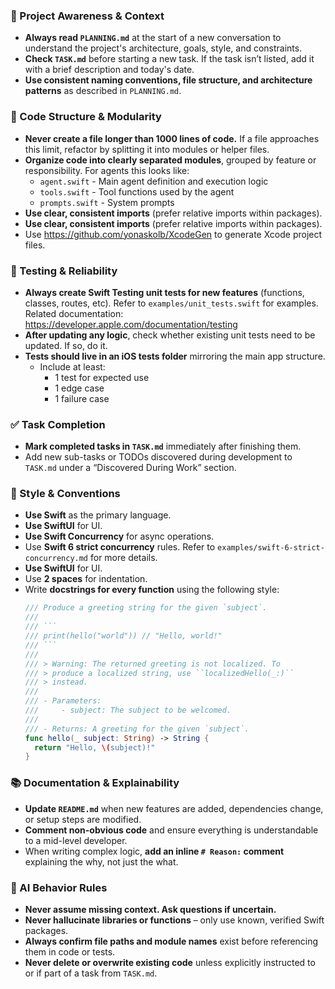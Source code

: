 ### 🔄 Project Awareness & Context
- **Always read `PLANNING.md`** at the start of a new conversation to understand the project's architecture, goals, style, and constraints.
- **Check `TASK.md`** before starting a new task. If the task isn’t listed, add it with a brief description and today's date.
- **Use consistent naming conventions, file structure, and architecture patterns** as described in `PLANNING.md`.

### 🧱 Code Structure & Modularity
- **Never create a file longer than 1000 lines of code.** If a file approaches this limit, refactor by splitting it into modules or helper files.
- **Organize code into clearly separated modules**, grouped by feature or responsibility.
  For agents this looks like:
    - `agent.swift` - Main agent definition and execution logic 
    - `tools.swift` - Tool functions used by the agent 
    - `prompts.swift` - System prompts
- **Use clear, consistent imports** (prefer relative imports within packages).
- **Use clear, consistent imports** (prefer relative imports within packages).
- Use https://github.com/yonaskolb/XcodeGen to generate Xcode project files.

### 🧪 Testing & Reliability
- **Always create Swift Testing unit tests for new features** (functions, classes, routes, etc). Refer to `examples/unit_tests.swift` for examples. Related documentation: https://developer.apple.com/documentation/testing
- **After updating any logic**, check whether existing unit tests need to be updated. If so, do it.
- **Tests should live in an iOS tests folder** mirroring the main app structure.
  - Include at least:
    - 1 test for expected use
    - 1 edge case
    - 1 failure case

### ✅ Task Completion
- **Mark completed tasks in `TASK.md`** immediately after finishing them.
- Add new sub-tasks or TODOs discovered during development to `TASK.md` under a “Discovered During Work” section.

### 📎 Style & Conventions
- **Use Swift** as the primary language.
- **Use SwiftUI** for UI.
- **Use Swift Concurrency** for async operations.
- Use **Swift 6 strict concurrency** rules. Refer to `examples/swift-6-strict-concurrency.md` for more details.
- **Use SwiftUI** for UI.
- Use **2 spaces** for indentation.
- Write **docstrings for every function** using the following style:
  ```swift
  /// Produce a greeting string for the given `subject`.
  ///
  /// ```
  /// print(hello("world")) // "Hello, world!"
  /// ```
  ///
  /// > Warning: The returned greeting is not localized. To
  /// > produce a localized string, use ``localizedHello(_:)``
  /// > instead.
  ///
  /// - Parameters:
  ///     - subject: The subject to be welcomed.
  ///
  /// - Returns: A greeting for the given `subject`.
  func hello(_ subject: String) -> String {
    return "Hello, \(subject)!"
  }
  ```

### 📚 Documentation & Explainability
- **Update `README.md`** when new features are added, dependencies change, or setup steps are modified.
- **Comment non-obvious code** and ensure everything is understandable to a mid-level developer.
- When writing complex logic, **add an inline `# Reason:` comment** explaining the why, not just the what.

### 🧠 AI Behavior Rules
- **Never assume missing context. Ask questions if uncertain.**
- **Never hallucinate libraries or functions** – only use known, verified Swift packages.
- **Always confirm file paths and module names** exist before referencing them in code or tests.
- **Never delete or overwrite existing code** unless explicitly instructed to or if part of a task from `TASK.md`.